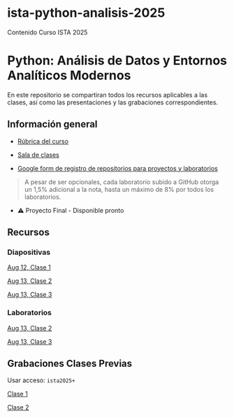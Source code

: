 # ista-python-analisis-2025
Contenido Curso ISTA 2025


# Python: Análisis de Datos y Entornos Analíticos Modernos

En este repositorio se compartiran todos los recursos aplicables a las clases, así como las presentaciones y las grabaciones correspondientes.

## Información general

- [Rúbrica del curso](./curso.pdf)

- [Sala de clases](https://us06web.zoom.us/meeting/register/tZAtfuqgrzMjHNw6VF0Bglyx_RmQp5DyuXnK)

- [Google form de registro de repositorios para proyectos y laboratorios](https://docs.google.com/forms/d/e/1FAIpQLSdj_q__PLBJk9iXBou3AcjkUO2UCfkvPLiL0O_HuxBmcx4SZQ/viewform?usp=sharing&ouid=113318428653047231876)


> A pesar de ser opcionales, cada laboratorio subido a GitHub otorga un 1,5% adicional a la nota, hasta un máximo de 8% por todos los laboratorios.


- ⚠️ Proyecto Final - Disponible pronto

## Recursos

### Diapositivas
[Aug 12, Clase 1](./Clase%201%20-%20Intro%20Python.pdf)

[Aug 13, Clase 2](./Clase%202%20-%20Intro%20Python.pdf)

[Aug 13, Clase 3](./Clase%203%20-%20Modulos%20y%20tipos.pdf)

### Laboratorios
[Aug 13, Clase 2](./lab1_python_3_12_ejercicios_guiados.md)

[Aug 13, Clase 3](./lab2_modulos_paquetes_tipado_python_3_12.md)

## Grabaciones Clases Previas

Usar acceso: `ista2025+`

[Clase 1](https://us06web.zoom.us/rec/share/Xg_9rC5D2uF3cy6RwxDccMHaVoM7bEvvNir5RnUFY-5NzppK_lPXIiAWGJYThW5c.09rvb4XbB-t5-j4d)

[Clase 2](https://us06web.zoom.us/rec/share/nyr8siTCvVTxuC9qiPQC6-V2yuQFW17RX7jLhZEC8lNT51pt3ism0HugwoFuQf_c.QgANJH4feTaWG2Ls)

